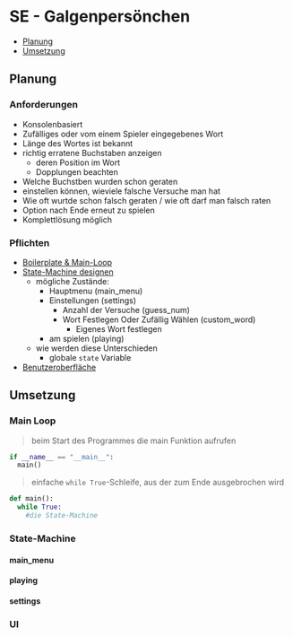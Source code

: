 # SE - Galgenpersönchen

- [Planung](#Planung)
- [Umsetzung](#Umsetzung)
## Planung

### Anforderungen

- Konsolenbasiert
- Zufälliges oder vom einem Spieler eingegebenes Wort
- Länge des Wortes ist bekannt
- richtig erratene Buchstaben anzeigen
  - deren Position im Wort
  - Dopplungen beachten
- Welche Buchstben wurden schon geraten
- einstellen können, wieviele falsche Versuche man hat
- Wie oft wurtde schon falsch geraten / wie oft darf man falsch raten
- Option nach Ende erneut zu spielen
- Komplettlösung möglich

### Pflichten

- [Boilerplate & Main-Loop](#main-loop)
- [State-Machine designen](#state-machine)
  - mögliche Zustände:
    - Hauptmenu (main_menu)
    - Einstellungen (settings)
      - Anzahl der Versuche (guess_num)
      - Wort Festlegen Oder Zufällig Wählen (custom_word)
        - Eigenes Wort festlegen
    - am spielen (playing)
  - wie werden diese Unterschieden
    - globale `state` Variable
- [Benutzeroberfläche](#ui)

## Umsetzung

### Main Loop

> beim Start des Programmes die main Funktion aufrufen

```py
if __name__ == "__main__":
  main()
```

> einfache `while True`-Schleife, aus der zum Ende ausgebrochen wird

```py
def main():
  while True:
    #die State-Machine
```

### State-Machine

#### main_menu

#### playing

#### settings

### UI
